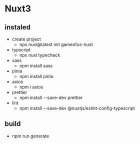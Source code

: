 # Nuxt3

## instaled

- create project
  - npx nuxi@latest init gameofus-nuxt
- typscript
  - npx nuxi typecheck
- sass
  - npm install sass
- pinia
  - npm install pinia
- axios
  - npm i axios
- prettier
  - npm install --save-dev prettier
- lint
  - npm install --save-dev @nuxtjs/eslint-config-typescript

## build

- npm run generate
